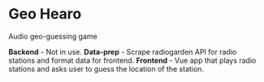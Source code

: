 # Geo Hearo

Audio geo-guessing game

**Backend** - Not in use.
**Data-prep** - Scrape radiogarden API for radio stations and format data for frontend.
**Frontend** - Vue app that plays radio stations and asks user to guess the location of the station.
